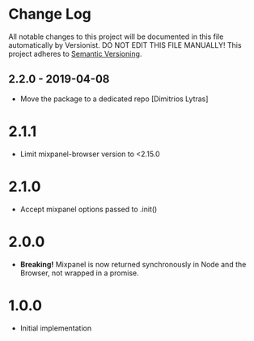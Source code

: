 # Change Log

All notable changes to this project will be documented in this file
automatically by Versionist. DO NOT EDIT THIS FILE MANUALLY!
This project adheres to [Semantic Versioning](http://semver.org/).

## 2.2.0 - 2019-04-08

* Move the package to a dedicated repo [Dimitrios Lytras]

# 2.1.1

* Limit mixpanel-browser version to <2.15.0

# 2.1.0

* Accept mixpanel options passed to .init()

# 2.0.0

* **Breaking!** Mixpanel is now returned synchronously in Node and the Browser, not wrapped in a promise.

# 1.0.0

* Initial implementation
